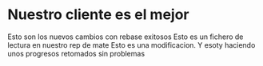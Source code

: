 # Nuestro cliente es el mejor
Esto son los nuevos cambios con rebase exitosos
Esto es un fichero de lectura en nuestro rep de mate
Esto es una modificacion. Y esoty haciendo unos progresos
retomados sin problemas 

